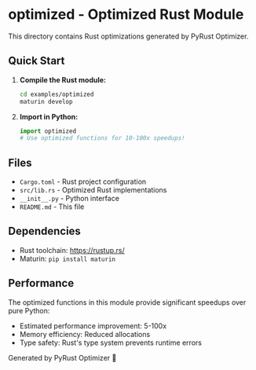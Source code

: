 # optimized - Optimized Rust Module

This directory contains Rust optimizations generated by PyRust Optimizer.

## Quick Start

1. **Compile the Rust module:**
   ```bash
   cd examples/optimized
   maturin develop
   ```

2. **Import in Python:**
   ```python
   import optimized
   # Use optimized functions for 10-100x speedups!
   ```

## Files

- `Cargo.toml` - Rust project configuration
- `src/lib.rs` - Optimized Rust implementations
- `__init__.py` - Python interface
- `README.md` - This file

## Dependencies

- Rust toolchain: https://rustup.rs/
- Maturin: `pip install maturin`

## Performance

The optimized functions in this module provide significant speedups over pure Python:
- Estimated performance improvement: 5-100x
- Memory efficiency: Reduced allocations
- Type safety: Rust's type system prevents runtime errors

Generated by PyRust Optimizer 🚀
